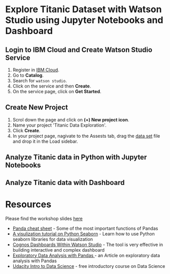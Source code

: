 # Explore Titanic Dataset with Watson Studio using Jupyter Notebooks and Dashboard

## Login to IBM Cloud and Create Watson Studio Service
1. Register in [IBM Cloud](https://ibm.biz/BdYpAP).
2. Go to **Catalog**.
3. Search for `watson studio`.
4. Click on the service and then **Create**.
5. On the service page, click on **Get Started**.

## Create New Project
1. Scrol down the page and click on **(+) New project icon**.
2. Name your project 'Titanic Data Exploration'.
3. Click **Create**.
4. In your project page, nagivate to the Assests tab, drag the [data set](https://github.com/DevExCodeHub/DataScienceSeries-Ep1/blob/master/Data/TitanicData.csv) file and drop it in the Load sidebar.

## Analyze Titanic data in Python with Jupyter Notebooks
## Analyze Titanic data with Dashboard 

# Resources 
Please find the workshop slides [here]()
* [Panda cheat sheet](https://github.com/pandas-dev/pandas/blob/master/doc/cheatsheet/Pandas_Cheat_Sheet.pdf) - Some of the most important functions of Pandas
* [A visulization tutorial on Python Seaborn](https://elitedatascience.com/python-seaborn-tutorial
) - Learn how to use Python seaborn libraries for data visualization
* [Cognos Dashboards Within Watson Studio](https://medium.com/ibm-watson/dynamic-dashboards-now-available-within-watson-studio-ecc7263ca4fb) - The tool is very effective in building interactive and complex dashboard
* [Exploratory Data Analysis with Pandas ](https://medium.com/open-machine-learning-course/open-machine-learning-course-topic-1-exploratory-data-analysis-with-pandas-de57880f1a68) - an Article on exploratory data analysis with Pandas
* [Udacity Intro to Data Science](https://sa.udacity.com/course/intro-to-data-science--ud359
) - free introductory course on Data Science
